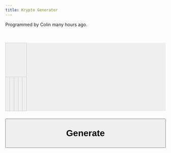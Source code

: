 ```yaml
---
title: Krypto Generator
---
```


Programmed by Colin <span id="hours">many</span> hours ago.

<table id="krypto-table">
  <tr id="goal">
   <td colspan="5">&nbsp;</td>
  </tr>
  <tr id="numbers">
   <td>&nbsp;</td>
   <td>&nbsp;</td>
   <td>&nbsp;</td>
   <td>&nbsp;</td>
   <td>&nbsp;</td>
  </tr>
</table>
<button id="krypto-button" onclick="generateKryptoNumbers()">Generate</button>

<style type="text/css">
#krypto-table {
    background-color: #efefef;
    font-family: "Georgia", serif;
    font-size: 3.5em;
    font-weight: bold;
    margin-bottom: 0.5em;
    width: 100%;
}
#krypto-table td {
    border: solid 1px #cccccc;
    padding: 0.5em 0;
    text-align: center;
}
#numbers td {
    width: 20%;
}
#krypto-button {
    font-size: 2em;
    font-weight: bold;
    padding: 1em;
    width: 100%;
}
</style>

<script type="text/javascript">
(function () {
  var cards;

  function updateHours() {
    var programmedDate = 1275489000000;
    var timeSince = Math.round((Date.now() - programmedDate) / 3600000);
    document.getElementById('hours').innerHTML = timeSince;
  }
  document.addEventListener('DOMContentLoaded', updateHours);

  function drawCard() {
    var rand = Math.floor(Math.random() * cards.length);
    var card = cards[rand];
    cards = cards.slice(0, rand).concat(cards.slice(rand + 1));
    return card;
  }

  function generateKryptoNumbers() {
    cards = [
      1,1,1,2,2,2,3,3,3,4,4,4,5,5,5,6,6,6,7,7,7,8,8,8,9,9,9,10,10,10,
      11,11,12,12,13,13,14,14,15,15,16,16,17,17,18,19,20,21,22,23,24,25,
    ];
    var numbers = [];
    for (var i = 0; i < 5; i++) {
      document.getElementById('numbers').cells[i].innerHTML = drawCard();
    }
    document.getElementById('goal').cells[0].innerHTML = drawCard();
  }
  window.generateKryptoNumbers = generateKryptoNumbers;
})();
</script>

